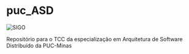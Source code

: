 # puc_ASD

![SIGO](https://github.com/felipe-barata/puc_ASD/workflows/SIGO/badge.svg?branch=master)

Repositório para o TCC da especialização em Arquitetura de Software Distribuído da PUC-Minas
